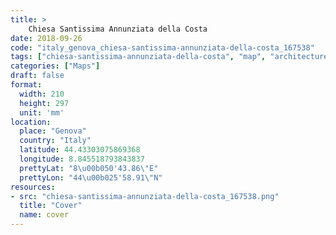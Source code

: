 ```yaml
---
title: > 
    Chiesa Santissima Annunziata della Costa
date: 2018-09-26
code: "italy_genova_chiesa-santissima-annunziata-della-costa_167538"
tags: ["chiesa-santissima-annunziata-della-costa", "map", "architecture", "buildings", "Genova", "Italy"]
categories: ["Maps"]
draft: false
format:
  width: 210
  height: 297
  unit: 'mm'
location:
  place: "Genova"
  country: "Italy"
  latitude: 44.43303075869368
  longitude: 8.845518793843837
  prettyLat: "8\u00b050'43.86\"E"
  prettyLon: "44\u00b025'58.91\"N"
resources:
- src: "chiesa-santissima-annunziata-della-costa_167538.png"
  title: "Cover"
  name: cover
---
```

